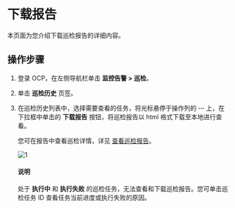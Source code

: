 # 下载报告

本页面为您介绍下载巡检报告的详细内容。

## 操作步骤

1. 登录 OCP，在左侧导航栏单击 **监控告警 > 巡检**。
2. 单击 **巡检历史** 页签。
3. 在巡检历史列表中，选择需要查看的任务，将光标悬停于操作列的 **···** 上，在下拉框中单击的 **下载报告** 按钮，将巡检报告以 html 格式下载至本地进行查看。

   您可在报告中查看巡检详情，详见 [查看巡检报告](../600.manage-inspection-report/100.view-inspection-report.md)。

    ![1](https://obbusiness-private.oss-cn-shanghai.aliyuncs.com/doc/img/ocp/420/%E4%B8%8B%E8%BD%BD%E6%8A%A5%E5%91%8A.png)

   <main id="notice" type='explain'>
    <h4>说明</h4>
    <p>处于 <strong>执行中</strong> 和 <strong>执行失败</strong> 的巡检任务，无法查看和下载巡检报告。您可单击巡检任务 ID 查看任务当前进度或执行失败的原因。</p>
   </main>
